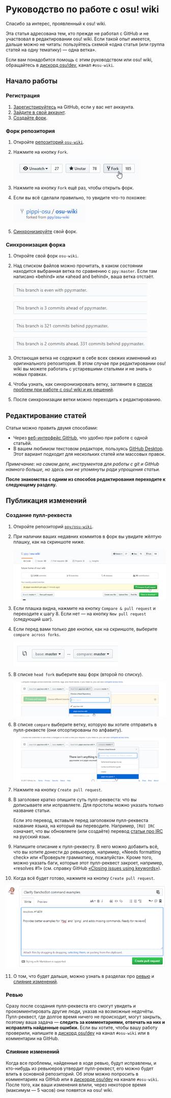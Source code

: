 # Руководство по работе с osu! wiki

Спасибо за интерес, проявленный к osu! wiki.

Эта статья адресована тем, кто прежде не работал с GitHub и не участвовал в редактировании osu! wiki. Если такой опыт имеется, дальше можно не читать: пользуйтесь схемой «одна статья (или группа статей на одну тематику) — одна ветка».

Если вам понадобится помощь с этим руководством или osu! wiki, обращайтесь в [дискорд osu!dev](https://discord.gg/ppy), канал `#osu-wiki`.

## Начало работы

### Регистрация

1. [Зарегистрируйтесь](https://github.com/join) на GitHub, если у вас нет аккаунта.
2. [Зайдите в свой аккаунт](https://github.com/login).
3. [Создайте форк](#форк-репозитория).

### Форк репозитория

1. Откройте [репозиторий `osu-wiki`](https://github.com/ppy/osu-wiki).

2. Нажмите на кнопку `Fork`.

   ![](img/fork.jpg)

3. Нажмите на кнопку `Fork` ещё раз, чтобы открыть форк.

4. Если вы всё сделали правильно, то увидите что-то похожее:

   ![](img/forked.jpg)

5. [Синхронизируйте](#синхронизация-форка) свой форк.

### Синхронизация форка

1. Откройте свой форк `osu-wiki`.

2. Над списком файлов можно прочитать, в каком состоянии находится выбранная ветка по сравнению с `ppy:master`. Если там написано «behind» или «ahead and behind», ваша ветка отстаёт.

   ![](img/fork-even.jpg "Отставания нет \(есть все коммиты из `ppy:master`\)")

   ![](img/fork-ahead.jpg "Отставания нет \(есть все коммиты из `ppy:master`, плюс ваши коммиты\)")

   ![](img/fork-behind.jpg "Отставание \(нет части коммитов из `ppy:master`\)")

   ![](img/fork-ahead-behind.jpg "Отставание \(нет части коммитов из `ppy:master`, но есть ваши коммиты\)")

3. Отстающая ветка не содержит в себе всех свежих изменений из оригинального репозитория. В этом случае при редактировании osu! wiki вы можете работать с устаревшими статьями и не знать о новых правках.

4. Чтобы узнать, как синхронизировать ветку, загляните в [список проблем при работе с osu! wiki и их решений](/wiki/osu!_wiki/Contribution_guide/Common_Issues#отстающая-ветка-master).

5. После синхронизации ветки можно переходить к редактированию.

## Редактирование статей

Статьи можно править двумя способами:

- Через [веб-интерфейс GitHub](/wiki/osu!_wiki/Contribution_guide/GitHub_Web_Interface), что удобно при работе с одной статьёй.
- В вашем любимом текстовом редакторе, пользуясь [GitHub Desktop](/wiki/osu!_wiki/Contribution_guide/GitHub_Desktop). Этот вариант подходит для нескольких статей или массовых правок.

*Примечание: на самом деле, инструментов для работы с git и GitHub намного больше, но здесь они не упомянуты ради упрощения статьи.*

**После знакомства с одним из способов редактирования переходите к следующему разделу.**

## Публикация изменений

### Создание пулл-реквеста

1. Откройте репозиторий [`ppy/osu-wiki`](https://github.com/ppy/osu-wiki).

2. При наличии ваших недавних коммитов в форк вы увидите жёлтую плашку, как на скриншоте ниже.

   ![](img/github-recent.jpg)

3. Если плашка видна, нажмите на кнопку `Compare & pull request` и переходите к шагу 8. Если нет — на кнопку `New pull request` (следующий шаг).

4. Если перед вами только две кнопки, как на скриншоте, выберите `compare across forks`.

   ![](img/compare-across-forks-no.jpg)

5. В списке `head fork` выберите ваш форк (второй по списку).

   ![](img/head-fork.jpg)

6. В списке `compare` выберите ветку, которую вы хотите отправить в пулл-реквесте (они отсортированы по алфавиту).

   ![](img/compare-branch.jpg)

7. Нажмите на кнопку `Create pull request`.

8. В заголовке кратко опишите суть пулл-реквеста: что вы дописываете или исправляете. Для простоты можно указать только название статьи.

   Если это перевод, вставьте перед заголовком пулл-реквеста название языка, на который вы переводите. Например, `[RU] IRC` означает, что вы обновляете (или создаёте) перевод [статьи про IRC](/wiki/Internet_Relay_Chat) на русский язык.

9. Напишите описание к пулл-реквесту. В него можно добавить всё, что вы хотите донести до ревьюеров, например, «Needs formatting check» или «Проверьте грамматику, пожалуйста». Кроме того, можно указать баги, которые этот пулл-реквест закроет, например, «resolves #1» (см. справку GitHub [«Closing issues using keywords»](https://help.github.com/articles/closing-issues-using-keywords/)).

10. Когда всё будет готово, нажмите на кнопку `Create pull request`.

   ![](img/new-pull-request.png)

11. О том, что будет дальше, можно узнать в разделах про [ревью](#ревью) и [слияние изменений](#слияние-изменений).

### Ревью

Сразу после создания пулл-реквеста его смогут увидеть и прокомментировать другие люди, указав на возможные недочёты. Пулл-реквест, где долгое время ничего не происходит, могут закрыть, поэтому ваша задача — **следить за комментариями, отвечать на них и исправлять найденные ошибки.** Если вы хотите, чтобы вашу работу проверили, напишите в [дискорд osu!dev](https://discord.gg/ppy) на канал `#osu-wiki` или в комментарии на GitHub.

### Слияние изменений

Когда все проблемы, найденные в ходе ревью, будут исправлены, и кто-нибудь из ревьюеров утвердит пулл-реквест, его можно будет влить в основной репозиторий. Об этом можно попросить в комментариях на GitHub или в [дискорде osu!dev](https://discord.gg/ppy) на канале `#osu-wiki`. После того, как ваши изменения влили, через некоторое время (максимум — 5 часов) они появятся на osu! wiki.
